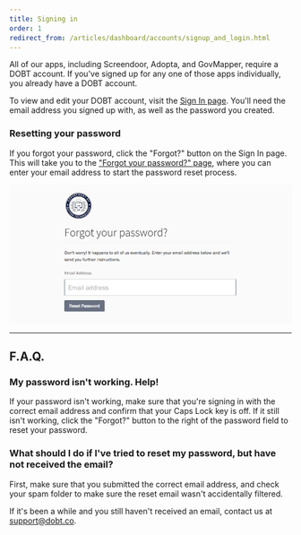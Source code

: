 ```yaml
---
title: Signing in
order: 1
redirect_from: /articles/dashboard/accounts/signup_and_login.html
---
```


All of our apps, including Screendoor, Adopta, and GovMapper, require a DOBT account. If you've signed up for any one of those apps individually, you already have a DOBT account.

To view and edit your DOBT account, visit the [Sign In page](https://dashboard.dobt.co/sign_in). You'll need the email address you signed up with, as well as the password you created.

### Resetting your password

If you forgot your password, click the "Forgot?" button on the Sign In page. This will take you to the ["Forgot your password?" page](https://dashboard.dobt.co/users/password/new), where you can enter your email address to start the password reset process.

![Resetting your password.](../images/forgot_password.png)

---

## F.A.Q.

### My password isn't working. Help!

If your password isn't working, make sure that you're signing in with the correct email address and confirm that your Caps Lock key is off. If it still isn't working, click the "Forgot?" button to the right of the password field to reset your password.

### What should I do if I've tried to reset my password, but have not received the email?

First, make sure that you submitted the correct email address, and check your spam folder to make sure the reset email wasn't accidentally filtered.

If it's been a while and you still haven't received an email, contact us at [support@dobt.co](mailto:support@dobt.co).
